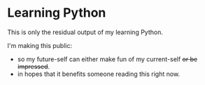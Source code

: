 # Learning Python

This is only the residual output of my learning Python.

I'm making this public:
 - so my future-self can either make fun of my current-self ~~or be impressed~~.
 - in hopes that it benefits someone reading this right now.